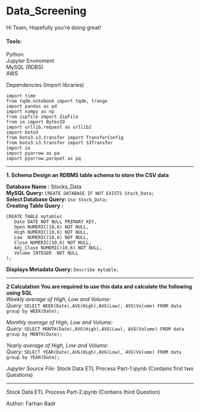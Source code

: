 # Data_Screening
Hi Team, Hopefully you're doing great!

<h4>Tools:</h4>
Python<br>
Jupyter Enviroment<br>
MySQL (RDBS)<br>
AWS <br>

Dependencies (Import libraries)
```
import time
from tqdm.notebook import tqdm, trange
import pandas as pd
import numpy as np
from zipfile import ZipFile
from io import BytesIO
import urllib.request as urllib2
import boto3
from boto3.s3.transfer import TransferConfig
from boto3.s3.transfer import S3Transfer
import io
import pyarrow as pa
import pyarrow.parquet as pq
```

<hr>
<b>1. Schema
Design an RDBMS table schema to store the CSV data</b>

<b>Database Name :</b> Stocks_Data<br>
<b>MySQL Query:</b> ```CREATE DATABASE IF NOT EXISTS Stock_Data;``` <br>
<b>Select Database Query:</b> ```Use Stock_Data;```<br>
<b>Creating Table Query :</b> <br>
```
CREATE TABLE mytable(
   Date DATE NOT NULL PRIMARY KEY,
   Open NUMERIC(10,6) NOT NULL,
   High NUMERIC(10,6) NOT NULL,
   Low  NUMERIC(10,6) NOT NULL,
   Close NUMERIC(10,6) NOT NULL,
   Adj_Close NUMERIC(10,6) NOT NULL,
   Volume INTEGER  NOT NULL
);
```
<b>Displays Metadata Query:</b> ```Describe mytable;```

<hr>

<b>2 Calculation You are required to use this data and calculate the following using SQL </b><br>
<i>Weekly average of High, Low and Volume:</i> <br>
<i>Query: </i>```SELECT WEEK(Date),AVG(High),AVG(Low), AVG(Volume) FROM data group by WEEK(Date);```

<i>Monthly average of High, Low and Volume:</i> <br>
<i>Query: </i>```SELECT MONTH(Date),AVG(High),AVG(Low), AVG(Volume) FROM data group by MONTH(Date);```

<i>Yearly average of High, Low and Volume:</i> <br>
<i>Query: </i>```SELECT YEAR(Date),AVG(High),AVG(Low), AVG(Volume) FROM data group by YEAR(Date);```<br>

<i>Jupyter Source File:</i> Stock Data ETL Process Part-1.ipynb (Contains first two Questions)<br>

<hr>

Stock Data ETL Process Part-2.ipynb (Contains third Question)

Author: Farhan Badr
